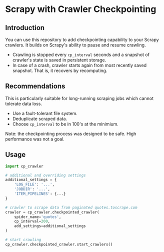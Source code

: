 # Scrapy with Crawler Checkpointing

## Introduction
You can use this repository to add checkpointing capability to your Scrapy crawlers. It builds on Scrapy's ability to pause and resume crawling.

- Crawling is stopped every `cp_interval` seconds and a snapshot of crawler's state is saved in persistent storage.
- In case of a crash, crawler starts again from most recently saved snapshot. That is, it recovers by recomputing.

## Recommendations
This is particularly suitable for long-running scraping jobs which cannot tolerate data loss.

- Use a fault-tolerant file system.
- Deduplicate scraped data.
- Choose `cp_interval` to be in 100's at the minimium.

Note: the checkpointing process was designed to be safe. High performance was not a goal.

## Usage
```python
import cp_crawler

# additional and overriding settings
additional_settings = {
    'LOG_FILE': '...',
    'JOBDIR': '...',
    'ITEM_PIPELINES': {...}
}

# crawler to scrape data from paginated quotes.toscrape.com
crawler = cp_crawler.checkpointed_crawler(
    spider_name='quotes',
    cp_interval=200,
    add_settings=additional_settings
)

# start crawling
cp_crawler.checkpointed_crawler.start_crawlers()
```

